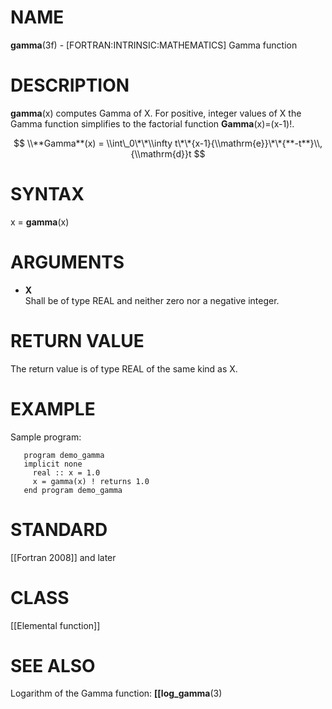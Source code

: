 # NAME

**gamma**(3f) - \[FORTRAN:INTRINSIC:MATHEMATICS\] Gamma function

# DESCRIPTION

**gamma**(x) computes Gamma of X. For positive, integer values of X the
Gamma function simplifies to the factorial function
**Gamma**(x)=(x-1)\!.

$$ \\**Gamma**(x) = \\int\_0\*\*\\infty
t\*\*{x-1}{\\mathrm{e}}\*\*{**-t**}\\,{\\mathrm{d}}t $$

# SYNTAX

x = **gamma**(x)

# ARGUMENTS

  - **X**  
    Shall be of type REAL and neither zero nor a negative integer.

# RETURN VALUE

The return value is of type REAL of the same kind as X.

# EXAMPLE

Sample program:

``` 
   program demo_gamma
   implicit none
     real :: x = 1.0
     x = gamma(x) ! returns 1.0
   end program demo_gamma
```

# STANDARD

\[\[Fortran 2008\]\] and later

# CLASS

\[\[Elemental function\]\]

# SEE ALSO

Logarithm of the Gamma function: **\[\[log\_gamma**(3)
